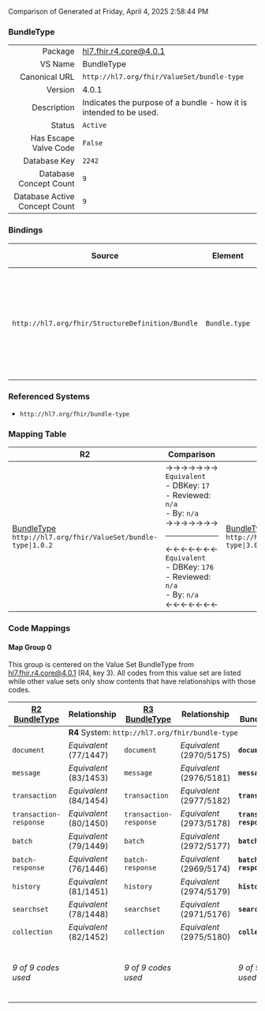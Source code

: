 Comparison of 
Generated at Friday, April 4, 2025 2:58:44 PM

### BundleType

|      |     |
| ---: | --- |
| Package | hl7.fhir.r4.core@4.0.1 |
| VS Name | BundleType |
| Canonical URL | `http://hl7.org/fhir/ValueSet/bundle-type` |
| Version | 4.0.1 |
| Description | Indicates the purpose of a bundle - how it is intended to be used. |
| Status | `Active` |
| Has Escape Valve Code | `False` |
| Database Key | `2242` |
| Database Concept Count | `9` |
| Database Active Concept Count | `9` |
### Bindings

| Source | Element | Binding | Strength | Element Short |
| ------ | ------- | ------- | -------- | ------------- |
| `http://hl7.org/fhir/StructureDefinition/Bundle` | `Bundle.type` | `http://hl7.org/fhir/ValueSet/bundle-type\|4.0.1` | `Required` | document \| message \| transaction \| transaction-response \| batch \| batch-response \| history \| searchset \| collection |

### Referenced Systems

* `http://hl7.org/fhir/bundle-type`
### Mapping Table

| R2 | Comparison | R3 | Comparison | R4 | Comparison | R4B | Comparison | R5
| --- | --- | --- | --- | --- | --- | --- | --- | ---
| [BundleType](/docs/R2/ValueSets/BundleType.md)<br/> `http://hl7.org/fhir/ValueSet/bundle-type\|1.0.2` | →→→→→→→<br/>`Equivalent`<br/>- DBKey: `17`<br/>- Reviewed: `n/a`<br/>- By: `n/a`<br/>→→→→→→→<hr/>←←←←←←←<br/>`Equivalent`<br/>- DBKey: `176`<br/>- Reviewed: `n/a`<br/>- By: `n/a`<br/>←←←←←←←| [BundleType](/docs/R3/ValueSets/BundleType.md)<br/> `http://hl7.org/fhir/ValueSet/bundle-type\|3.0.2` | →→→→→→→<br/>`Equivalent`<br/>- DBKey: `341`<br/>- Reviewed: `n/a`<br/>- By: `n/a`<br/>→→→→→→→<hr/>←←←←←←←<br/>`Equivalent`<br/>- DBKey: `563`<br/>- Reviewed: `n/a`<br/>- By: `n/a`<br/>←←←←←←←| [BundleType](/docs/R4/ValueSets/BundleType.md)<br/> `http://hl7.org/fhir/ValueSet/bundle-type\|4.0.1` | →→→→→→→<br/>`Equivalent`<br/>- DBKey: `1399`<br/>- Reviewed: `n/a`<br/>- By: `n/a`<br/>→→→→→→→<hr/>←←←←←←←<br/>`Equivalent`<br/>- DBKey: `1400`<br/>- Reviewed: `n/a`<br/>- By: `n/a`<br/>←←←←←←←| [BundleType](/docs/R4B/ValueSets/BundleType.md)<br/> `http://hl7.org/fhir/ValueSet/bundle-type\|4.3.0` | →→→→→→→<br/>`SourceIsNarrowerThanTarget`<br/>- DBKey: `786`<br/>- Reviewed: `n/a`<br/>- By: `n/a`<br/>→→→→→→→<hr/>←←←←←←←<br/>`SourceIsBroaderThanTarget`<br/>- DBKey: `1047`<br/>- Reviewed: `n/a`<br/>- By: `n/a`<br/>←←←←←←←| [BundleType](/docs/R5/ValueSets/BundleType.md)<br/> `http://hl7.org/fhir/ValueSet/bundle-type\|5.0.0` 

### Code Mappings


#### Map Group 0

This group is centered on the Value Set BundleType from hl7.fhir.r4.core@4.0.1 (R4, key 3).
All codes from this value set are listed while other value sets only show contents that have relationships with those codes.

| [R2 BundleType](/docs/R2/ValueSets/BundleType.md)| Relationship | [R3 BundleType](/docs/R3/ValueSets/BundleType.md)| Relationship | R4 BundleType| Relationship | [R4B BundleType](/docs/R4B/ValueSets/BundleType.md)| Relationship | [R5 BundleType](/docs/R5/ValueSets/BundleType.md)
| --- | --- | --- | --- | --- | --- | --- | --- | ---
| <td colspan="8">**R4** System: `http://hl7.org/fhir/bundle-type`
| `document`| _Equivalent_ <br/>(77/1447)| `document`| _Equivalent_ <br/>(2970/5175)| **`document`**| _Equivalent_ <br/>(14562/14563)| `document`| _Equivalent_ <br/>(7495/9760)| `document`
| `message`| _Equivalent_ <br/>(83/1453)| `message`| _Equivalent_ <br/>(2976/5181)| **`message`**| _Equivalent_ <br/>(14564/14565)| `message`| _Equivalent_ <br/>(7501/9762)| `message`
| `transaction`| _Equivalent_ <br/>(84/1454)| `transaction`| _Equivalent_ <br/>(2977/5182)| **`transaction`**| _Equivalent_ <br/>(14566/14567)| `transaction`| _Equivalent_ <br/>(7502/9765)| `transaction`
| `transaction-response`| _Equivalent_ <br/>(80/1450)| `transaction-response`| _Equivalent_ <br/>(2973/5178)| **`transaction-response`**| _Equivalent_ <br/>(14568/14569)| `transaction-response`| _Equivalent_ <br/>(7498/9766)| `transaction-response`
| `batch`| _Equivalent_ <br/>(79/1449)| `batch`| _Equivalent_ <br/>(2972/5177)| **`batch`**| _Equivalent_ <br/>(14570/14571)| `batch`| _Equivalent_ <br/>(7497/9757)| `batch`
| `batch-response`| _Equivalent_ <br/>(76/1446)| `batch-response`| _Equivalent_ <br/>(2969/5174)| **`batch-response`**| _Equivalent_ <br/>(14572/14573)| `batch-response`| _Equivalent_ <br/>(7494/9758)| `batch-response`
| `history`| _Equivalent_ <br/>(81/1451)| `history`| _Equivalent_ <br/>(2974/5179)| **`history`**| _Equivalent_ <br/>(14574/14575)| `history`| _Equivalent_ <br/>(7499/9761)| `history`
| `searchset`| _Equivalent_ <br/>(78/1448)| `searchset`| _Equivalent_ <br/>(2971/5176)| **`searchset`**| _Equivalent_ <br/>(14576/14577)| `searchset`| _Equivalent_ <br/>(7496/9763)| `searchset`
| `collection`| _Equivalent_ <br/>(82/1452)| `collection`| _Equivalent_ <br/>(2975/5180)| **`collection`**| _Equivalent_ <br/>(14578/14579)| `collection`| _Equivalent_ <br/>(7500/9759)| `collection`
| *9 of 9 codes used* | | *9 of 9 codes used* | | *9 of 9 codes used* | | *9 of 9 codes used* | | *9 of 10 codes used* <br/>remaining codes:<br/>`subscription-notification`

